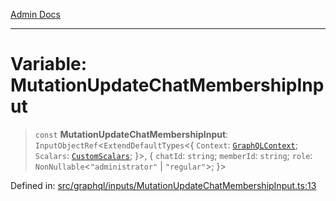 [Admin Docs](/)

***

# Variable: MutationUpdateChatMembershipInput

> `const` **MutationUpdateChatMembershipInput**: `InputObjectRef`\<`ExtendDefaultTypes`\<\{ `Context`: [`GraphQLContext`](../../../context/type-aliases/GraphQLContext.md); `Scalars`: [`CustomScalars`](../../../scalars/type-aliases/CustomScalars.md); \}\>, \{ `chatId`: `string`; `memberId`: `string`; `role`: `NonNullable`\<`"administrator"` \| `"regular"`\>; \}\>

Defined in: [src/graphql/inputs/MutationUpdateChatMembershipInput.ts:13](https://github.com/Sourya07/talawa-api/blob/aac5f782223414da32542752c1be099f0b872196/src/graphql/inputs/MutationUpdateChatMembershipInput.ts#L13)
